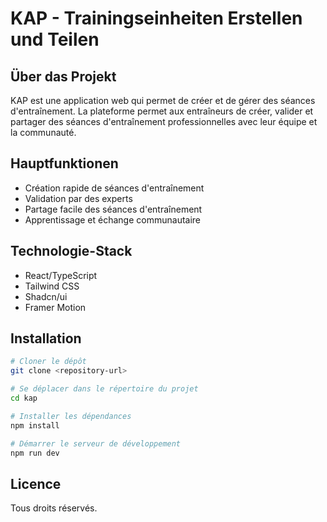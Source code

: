 
# KAP - Trainingseinheiten Erstellen und Teilen

## Über das Projekt

KAP est une application web qui permet de créer et de gérer des séances d'entraînement. La plateforme permet aux entraîneurs de créer, valider et partager des séances d'entraînement professionnelles avec leur équipe et la communauté.

## Hauptfunktionen

- Création rapide de séances d'entraînement
- Validation par des experts
- Partage facile des séances d'entraînement
- Apprentissage et échange communautaire

## Technologie-Stack

- React/TypeScript
- Tailwind CSS
- Shadcn/ui
- Framer Motion

## Installation

```bash
# Cloner le dépôt
git clone <repository-url>

# Se déplacer dans le répertoire du projet
cd kap

# Installer les dépendances
npm install

# Démarrer le serveur de développement
npm run dev
```

## Licence

Tous droits réservés.
